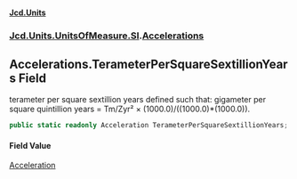#### [Jcd.Units](index 'index')
### [Jcd.Units.UnitsOfMeasure.SI](Jcd.Units.UnitsOfMeasure.SI 'Jcd.Units.UnitsOfMeasure.SI').[Accelerations](Accelerations 'Jcd.Units.UnitsOfMeasure.SI.Accelerations')

## Accelerations.TerameterPerSquareSextillionYears Field

terameter per square sextillion years defined such that: gigameter per square quintillion years = Tm/Zyr² ×
(1000.0)/((1000.0)*(1000.0)).

```csharp
public static readonly Acceleration TerameterPerSquareSextillionYears;
```

#### Field Value
[Acceleration](Acceleration 'Jcd.Units.UnitTypes.Acceleration')